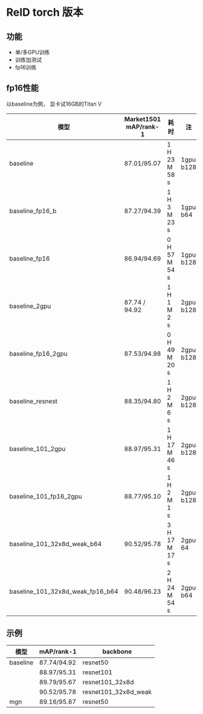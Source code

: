 # ReID torch 版本
## 功能
- 单/多GPU训练
- 训练加测试
- fp16训练

## fp16性能
以baseline为例， 显卡试16GB的Titan V

| 模型  |Market1501 <br> mAP/rank-1|耗时| 注
|---|---|---|---|
|baseline|87.01/95.07|1 H 23 M 58 s|1gpu b128
|baseline_fp16_b|87.27/94.39|1 H 3 M 23 s|1gpu b64
|baseline_fp16|86.94/94.69|0 H 57 M 54 s|1gpu b128
|baseline_2gpu|87.74 / 94.92|1 H 1 M 2 s|2gpu b128
|baseline_fp16_2gpu|87.53/94.98|0 H 49 M 20 s|2gpu b128
|baseline_resnest|88.35/94.80|1 H 2 M 6 s|2gpu b128
|baseline_101_2gpu|88.97/95.31|1 H 17 M 46 s|2gpu b128
|baseline_101_fp16_2gpu|88.77/95.10|1 H 2 M 1 s|2gpu b128
|baseline_101_32x8d_weak_b64|90.52/95.78|3 H 17 M 17 s|2gpu 64
|baseline_101_32x8d_weak_fp16_b64|90.48/96.23|2 H 24 M 54 s|2gpu b64

## 示例

| 模型  |mAP/rank-1| backbone
|---|---|---|
|baseline|87.74/94.92|resnet50
||88.97/95.31|resnet101
||89.79/95.67|resnet101_32x8d
||90.52/95.78|resnet101_32x8d_weak
|mgn|89.16/95.87|resnet50

